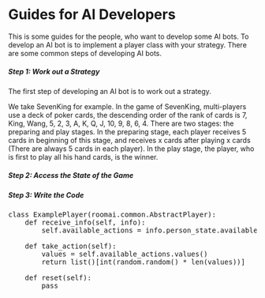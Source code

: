 # Guides for AI Developers

This is some guides for the people, who want to develop some AI bots. To develop an AI bot is
 to implement a player class with your strategy. There are some common steps of developing AI bots.
 
##### Step 1: Work out a Strategy

The first step of developing an AI bot is to work out a strategy. 

We take SevenKing for example. In the game of SevenKing, 
multi-players use a deck of poker cards, the descending order of the rank of cards is 7, King, Wang, 5, 2, 3, A, K, Q, J, 10, 9, 8, 6, 4.
There are two stages: the preparing and play stages. In the preparing stage, each player receives 5 cards in beginning of this stage, and receives x cards after playing x cards (There are always 5 cards in each player). In the play stage, the player, who is first to play all his hand cards, is the winner. 



##### Step 2: Access the State of the Game


##### Step 3: Write the Code

<pre>
class ExamplePlayer(roomai.common.AbstractPlayer):
    def receive_info(self, info):
        self.available_actions = info.person_state.available_actions
            
    def take_action(self):
        values = self.available_actions.values()
        return list()[int(random.random() * len(values))]
        
    def reset(self):
        pass
</pre>




